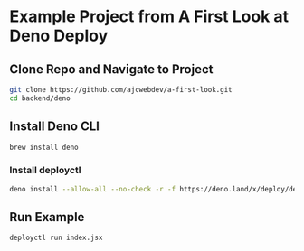 # Example Project from A First Look at Deno Deploy

## Clone Repo and Navigate to Project

```bash
git clone https://github.com/ajcwebdev/a-first-look.git
cd backend/deno
```

## Install Deno CLI

```bash
brew install deno
```

### Install deployctl

```bash
deno install --allow-all --no-check -r -f https://deno.land/x/deploy/deployctl.ts
```

## Run Example

```bash
deployctl run index.jsx
```